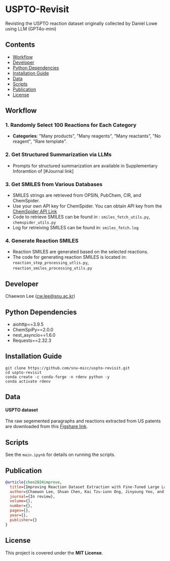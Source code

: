 # USPTO-Revisit
Revisting the USPTO reaction dataset originally collected by Daniel Lowe using LLM (GPT4o-mini)<br>

## Contents

- [Workflow](#Workflow)
- [Developer](#developer)
- [Python Dependencies](#python-dependencies)
- [Installation Guide](#installation-guide)
- [Data](#data)
- [Scripts](#scripts)
- [Publication](#publication)
- [License](#license)


## Workflow

### 1. Randomly Select 100 Reactions for Each Category
- **Categories**: "Many products", "Many reagents", "Many reactants", "No reagent", "Rare template".

### 2. Get Structured Summarization via LLMs
- Prompts for structured summarization are available in Supplementary Inforamtion of [#Journal link]
  
### 3. Get SMILES from Various Databases
- SMILES strings are retrieved from OPSIN, PubChem, CIR, and ChemSpider.
- Use your own API key for ChemSpider. You can obtain API key from the [ChemSpider API Link](https://developer.rsc.org/)
- Code to retrieve SMILES can be found in :  `smiles_fetch_utils.py`, `chemspider_utils.py`
- Log for retreiving SMILES can be found in: `smiles_fetch.log`

### 4. Generate Reaction SMILES
- Reaction SMILES are generated based on the selected reactions.
- The code for generating reaction SMILES is located in:  `reaction_step_processing_utlis.py`, `reaction_smiles_processing_utils.py`

## Developer
Chaewon Lee (cw.lee@snu.ac.kr)<br>

## Python Dependencies
* aiohttp==3.9.5
* ChemSpiPy==2.0.0
* nest_asyncio==1.6.0
* Requests==2.32.3


## Installation Guide

```
git clone https://github.com/snu-micc/uspto-revisit.git
cd uspto-revisit
conda create -c conda-forge -n rdenv python -y
conda activate rdenv
```

## Data
#### USPTO dataset
The raw segemented paragraphs and reactions extracted from US patents are downloaded from this [Figshare link](https://figshare.com/articles/dataset/Chemical_reactions_from_US_patents_1976-Sep2016_/5104873).

## Scripts
See the `main.ipynb` for details on running the scripts.

## Publication
```bibtex
@article{chen2024improve,
  title={Improving Reaction Dataset Extraction with Fine-Tuned Large Language Models},
  author={Chaewon Lee, Shuan Chen, Kai Tzu-iunn Ong, Jinyoung Yeo, and Yousung Jung},
  journal={In review},
  volume={},
  number={},
  pages={},
  year={},
  publisher={}
}
```


## License
This project is covered under the **MIT License**.


